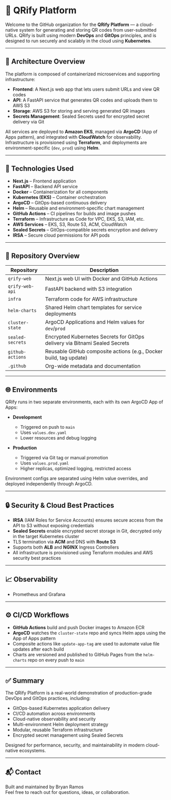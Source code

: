# 🚀 QRify Platform

Welcome to the GitHub organization for the **QRify Platform** — a cloud-native system for generating and storing QR codes from user-submitted URLs. QRify is built using modern **DevOps** and **GitOps** principles, and is designed to run securely and scalably in the cloud using **Kubernetes**.

---

## 🧱 Architecture Overview

The platform is composed of containerized microservices and supporting infrastructure:

- **Frontend**: A Next.js web app that lets users submit URLs and view QR codes
- **API**: A FastAPI service that generates QR codes and uploads them to AWS S3
- **Storage**: AWS S3 for storing and serving generated QR images
- **Secrets Management**: Sealed Secrets used for encrypted secret delivery via Git

All services are deployed to **Amazon EKS**, managed via **ArgoCD** (App of Apps pattern), and integrated with **CloudWatch** for observability. Infrastructure is provisioned using **Terraform**, and deployments are environment-specific (`dev`, `prod`) using **Helm**.

---

## 🔧 Technologies Used

- **Next.js** – Frontend application
- **FastAPI** – Backend API service
- **Docker** – Containerization for all components
- **Kubernetes (EKS)** – Container orchestration
- **ArgoCD** – GitOps-based continuous delivery
- **Helm** – Reusable and environment-specific chart management
- **GitHub Actions** – CI pipelines for builds and image pushes
- **Terraform** – Infrastructure as Code for VPC, EKS, S3, IAM, etc.
- **AWS Services** – EKS, S3, Route 53, ACM, CloudWatch
- **Sealed Secrets** – GitOps-compatible secrets encryption and delivery
- **IRSA** – Secure cloud permissions for API pods

---

## 📁 Repository Overview

| Repository           | Description                                                      |
|----------------------|------------------------------------------------------------------|
| `qrify-web`          | Next.js web UI with Docker and GitHub Actions                   |
| `qrify-web-api`      | FastAPI backend with S3 integration                             |
| `infra`              | Terraform code for AWS infrastructure                           |
| `helm-charts`        | Shared Helm chart templates for service deployments             |
| `cluster-state`      | ArgoCD Applications and Helm values for `dev`/`prod`            |
| `sealed-secrets`     | Encrypted Kubernetes Secrets for GitOps delivery via Bitnami Sealed Secrets |
| `github-actions`     | Reusable GitHub composite actions (e.g., Docker build, tag update) |
| `.github`            | Org-wide metadata and documentation                             |

---

## 🌐 Environments

QRify runs in two separate environments, each with its own ArgoCD App of Apps:

- **Development**
  - Triggered on push to `main`
  - Uses `values.dev.yaml`
  - Lower resources and debug logging

- **Production**
  - Triggered via Git tag or manual promotion
  - Uses `values.prod.yaml`
  - Higher replicas, optimized logging, restricted access

Environment configs are separated using Helm value overrides, and deployed independently through ArgoCD.

---

## 🔒 Security & Cloud Best Practices

- **IRSA** (IAM Roles for Service Accounts) ensures secure access from the API to S3 without exposing credentials
- **Sealed Secrets** enable encrypted secret storage in Git, decrypted only in the target Kubernetes cluster
- TLS termination via **ACM** and DNS with **Route 53**
- Supports both **ALB** and **NGINX** Ingress Controllers
- All infrastructure is provisioned using Terraform modules and AWS security best practices

---

## 📈 Observability

- Prometheus and Grafana

---

## ⚙️ CI/CD Workflows

- **GitHub Actions** build and push Docker images to Amazon ECR
- **ArgoCD** watches the `cluster-state` repo and syncs Helm apps using the App of Apps pattern
- Composite actions like `update-app-tag` are used to automate value file updates after each build
- Charts are versioned and published to GitHub Pages from the `helm-charts` repo on every push to `main`

---

## ✅ Summary

The QRify Platform is a real-world demonstration of production-grade DevOps and GitOps practices, including:

- GitOps-based Kubernetes application delivery
- CI/CD automation across environments
- Cloud-native observability and security
- Multi-environment Helm deployment strategy
- Modular, reusable Terraform infrastructure
- Encrypted secret management using Sealed Secrets

Designed for performance, security, and maintainability in modern cloud-native ecosystems.

---

## 📬 Contact

Built and maintained by Bryan Ramos  
Feel free to reach out for questions, ideas, or collaboration.
